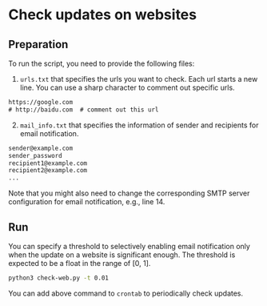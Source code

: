 # Check updates on websites

## Preparation
To run the script, you need to provide the following files:
1. `urls.txt` that specifies the urls you want to check. Each url starts a new line. You can use a sharp character to comment out specific urls.
```txt
https://google.com
# http://baidu.com  # comment out this url
```
2. `mail_info.txt` that specifies the information of sender and recipients for email notification.
```txt
sender@example.com
sender_password
recipient1@example.com
recipient2@example.com
...
```
Note that you might also need to change the corresponding SMTP server configuration for email notification, e.g., line 14.

## Run
You can specify a threshold to selectively enabling email notification only when the update on a website is significant enough. The threshold is expected to be a float in the range of [0, 1]. 
```bash
python3 check-web.py -t 0.01
```
You can add above command to `crontab` to periodically check updates.
